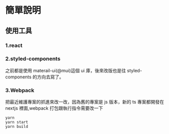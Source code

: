 # 簡單說明

## 使用工具

### 1.react

### 2.styled-components

之前都是使用 materail-ui(@mui)這個 ui 庫，後來改版也是往 styled-components 的方向去寫了。

### 3.Webpack

把最近維護專案的抓進來改一改，因為舊的專案是 js 版本，新的 ts 專案都開發在 nextjs 裡面,webpack 打包跟執行指令需要改一下

```shell
yarn
yarn start
yarn build
```
